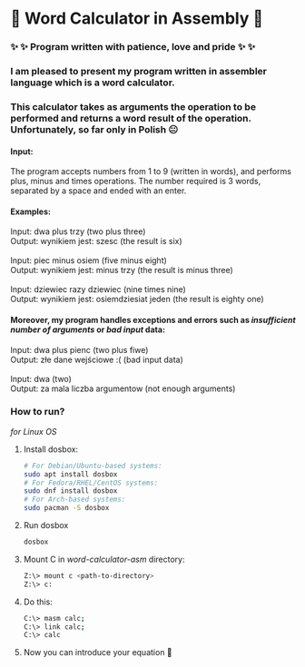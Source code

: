 # :star2: Word Calculator in Assembly :star2:
### :sparkles: :sparkles: Program written with patience, love and pride :sparkles: :sparkles:

### I am pleased to present my program written in assembler language which is a word calculator.
### This calculator takes as arguments the operation to be performed and returns a word result of the operation. Unfortunately, so far only in Polish :neutral_face:

#### Input:
The program accepts numbers from 1 to 9 (written in words), and performs plus, minus and times operations. The number required is 3 words, separated by a space and ended with an enter.

#### Examples:
Input: dwa plus trzy (two plus three) \
Output: wynikiem jest: szesc (the result is six) \
\
Input: piec minus osiem (five minus eight)\
Output: wynikiem jest: minus trzy (the result is minus three)\
\
Input: dziewiec razy dziewiec (nine times nine)\
Output: wynikiem jest: osiemdziesiat jeden (the result is eighty one)


#### Moreover, my program handles exceptions and errors such as *insufficient number of arguments* or *bad input* data:
Input: dwa plus pienc (two plus fiwe)\
Output: złe dane wejściowe :( (bad input data)\
\
Input: dwa (two)\
Output: za mala liczba argumentow (not enough arguments)

### How to run?
*for Linux OS*
1. Install dosbox:
    ```bash
    # For Debian/Ubuntu-based systems:
    sudo apt install dosbox
    # For Fedora/RHEL/CentOS systems:
    sudo dnf install dosbox
    # For Arch-based systems:
    sudo pacman -S dosbox
2. Run dosbox
    ```bash
    dosbox
    ```
3. Mount C in *word-calculator-asm* directory:
    ```bash
    Z:\> mount c <path-to-directory>
    Z:\> c:
    ```
4. Do this:
    ```bash
    C:\> masm calc;
    C:\> link calc;
    C:\> calc
    ```
5. Now you can introduce your equation :full_moon_with_face:
